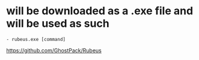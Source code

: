 # will be downloaded as a .exe file and will be used as such 
    - rubeus.exe [command]
https://github.com/GhostPack/Rubeus
